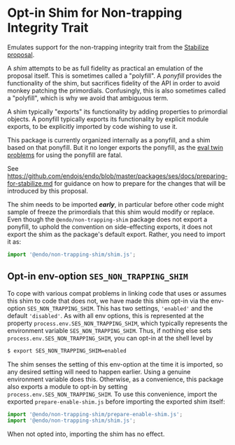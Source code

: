 # Opt-in Shim for Non-trapping Integrity Trait

Emulates support for the non-trapping integrity trait from the
[Stabilize proposal](https://github.com/tc39/proposal-stabilize).

A *shim* attempts to be as full fidelity as practical an emulation of the proposal itself. This is sometimes called a "polyfill". A *ponyfill* provides the functionality of the shim, but sacrifices fidelity of the API in order to avoid monkey patching the primordials. Confusingly, this is also sometimes called a "polyfill", which is why we avoid that ambiguous term.

A shim typically "exports" its functionality by adding properties to primordial objects. A ponyfill typically exports its functionality by explicit module exports, to be explicitly imported by code wishing to use it.

This package is currently organized internally as a ponyfill, and a shim based on that ponyfill. But it no longer exports the ponyfill, as the [eval twin problems](https://github.com/endojs/endo/issues/1583) for using the ponyfill are fatal.

See https://github.com/endojs/endo/blob/master/packages/ses/docs/preparing-for-stabilize.md for guidance on how to prepare for the changes that will be introduced by this proposal.

The shim needs to be imported ***early***, in particular before other code might sample of freeze the primordials that this shim would modify or replace. Even though the `@endo/non-trapping-shim` package does not export a ponyfill, to uphold the convention on side-effecting exports, it does not export the shim as the package's default export. Rather, you need to import it as:

```js
import '@endo/non-trapping-shim/shim.js';
```

## Opt-in env-option `SES_NON_TRAPPING_SHIM`

To cope with various compat problems in linking code that uses or assumes this shim to code that does not, we have made this shim opt-in via the env-option `SES_NON_TRAPPING_SHIM`. This has two settings, `'enabled'` and the default `'disabled'`. As with all env options, this is represented at the property `process.env.SES_NON_TRAPPING_SHIM`, which typically represents the environment variable `SES_NON_TRAPPING_SHIM`. Thus, if nothing else sets `process.env.SES_NON_TRAPPING_SHIM`, you can opt-in at the shell level by
```sh
$ export SES_NON_TRAPPING_SHIM=enabled
```

The shim senses the setting of this env-option at the time it is imported, so any desired setting will need to happen earlier. Using a genuine environment variable does this. Otherwise, as a convenience, this package also exports a module to opt-in by setting `process.env.SES_NON_TRAPPING_SHIM`. To use this convenience, import the exported `prepare-enable-shim.js` before importing the exported shim itself:

```js
import '@endo/non-trapping-shim/prepare-enable-shim.js';
import '@endo/non-trapping-shim/shim.js';
```

When not opted into, importing the shim has no effect.
